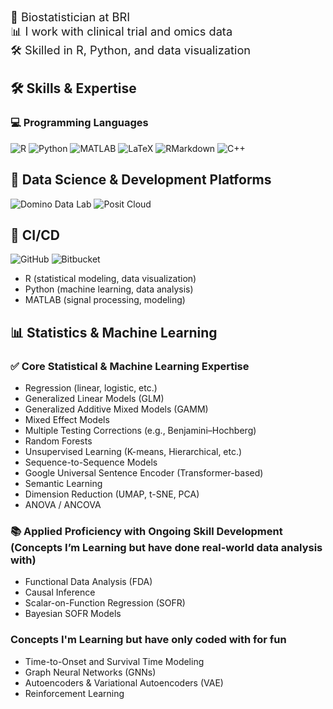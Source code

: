 <span style="font-size:1.3em;">🔬 Biostatistician at BRI</span>  
<span style="font-size:1.3em;">📊 I work with clinical trial and omics data</span>  
<span style="font-size:1.3em;">🛠️ Skilled in R, Python, and data visualization</span>



## 🛠 Skills & Expertise

### 💻 Programming Languages
![R](https://img.shields.io/badge/R-276DC3?logo=r&logoColor=white)
![Python](https://img.shields.io/badge/Python-3776AB?logo=python&logoColor=white)
![MATLAB](https://img.shields.io/badge/MATLAB-0076A8?logo=mathworks&logoColor=white)
![LaTeX](https://img.shields.io/badge/LaTeX-008080?logo=latex&logoColor=white)
![RMarkdown](https://img.shields.io/badge/RMarkdown-2C8EBB?logo=r&logoColor=white)
![C++](https://img.shields.io/badge/C++-00599C?logo=cplusplus&logoColor=white)

## 🧰 Data Science & Development Platforms

![Domino Data Lab](https://img.shields.io/badge/Domino%20Data%20Lab-1E1E1E?logo=data:image/png;base64,iVBORw0KGgoAAAANSUhEUgAAAA8AAAAOCAYAAAAvx8bAAAAACXBIWXMAAAsTAAALEwEAmpwYAAAAqUlEQVR4nGNgQANGAxIwpL9V4j9RxilPBwzEPwPxf0BOdRB1EjDqAgYQgUg7gJhkJ3wfw7GJziI0Axh+MCfQFYtMHMIIqjDAH4ZgJ0zYgwnGMDvwGK3TDiqB4jlA0QbwJIGAUIPqA0g8BNxAYjTAE2F8A2RTACmzYMg0b3AqEKkwH6U8QwnjMBsYwDZQ8wSTmBlWuwqkE0EYAwBKVsRJr4Gy1UAAAAASUVORK5CYII=)
![Posit Cloud](https://img.shields.io/badge/Posit%20Cloud-75AADB?logo=rstudio&logoColor=white)



## 🚀 CI/CD

![GitHub](https://img.shields.io/badge/GitHub-181717?logo=github&logoColor=white)
![Bitbucket](https://img.shields.io/badge/Bitbucket-0052CC?logo=bitbucket&logoColor=white)


- R (statistical modeling, data visualization)
- Python (machine learning, data analysis)
- MATLAB (signal processing, modeling)


## 📊 Statistics & Machine Learning

### ✅ Core Statistical & Machine Learning Expertise
- Regression (linear, logistic, etc.)
- Generalized Linear Models (GLM)
- Generalized Additive Mixed Models (GAMM)
- Mixed Effect Models
- Multiple Testing Corrections (e.g., Benjamini–Hochberg)
- Random Forests
- Unsupervised Learning (K-means, Hierarchical, etc.)
- Sequence-to-Sequence Models
- Google Universal Sentence Encoder (Transformer-based)
- Semantic Learning
- Dimension Reduction (UMAP, t-SNE, PCA)
- ANOVA / ANCOVA

### 📚 Applied Proficiency with Ongoing Skill Development (Concepts I’m Learning but have done real-world data analysis with)
- Functional Data Analysis (FDA)
- Causal Inference
- Scalar-on-Function Regression (SOFR)
- Bayesian SOFR Models

### Concepts I'm Learning but have only coded with for fun
- Time-to-Onset and Survival Time Modeling
- Graph Neural Networks (GNNs)
- Autoencoders & Variational Autoencoders (VAE)
- Reinforcement Learning


<!--
**kovala25/kovala25** is a ✨ _special_ ✨ repository because its `README.md` (this file) appears on your GitHub profile.

Here are some ideas to get you started:

- 🔭 I’m currently working on ...
- 🌱 I’m currently learning ...
- 👯 I’m looking to collaborate on ...
- 🤔 I’m looking for help with ...
- 💬 Ask me about ...
- 📫 How to reach me: ...
- 😄 Pronouns: ...
- ⚡ Fun fact: ...
-->
